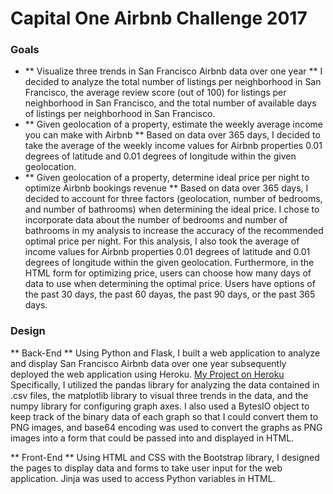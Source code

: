 # Capital One Airbnb Challenge 2017 #

### Goals ###
* ** Visualize three trends in San Francisco Airbnb data over one year **
I decided to analyze the total number of listings per neighborhood in San Francisco, the average review score (out of 100) for listings per neighborhood in San Francisco, and the total number of available days of listings per neighborhood in San Francisco.
* ** Given geolocation of a property, estimate the weekly average income you can make with Airbnb **
Based on data over 365 days, I decided to take the average of the weekly income values for Airbnb properties 0.01 degrees of latitude and 0.01 degrees of longitude within the given geolocation.
* ** Given geolocation of a property, determine ideal price per night to optimize Airbnb bookings revenue **
Based on data over 365 days, I decided to account for three factors (geolocation, number of bedrooms, and number of bathrooms) when determining the ideal price. I chose to incorporate data about the number of bedrooms and number of bathrooms in my analysis to increase the accuracy of the recommended optimal price per night. For this analysis, I also took the average of income values for Airbnb properties 0.01 degrees of latitude and 0.01 degrees of longitude within the given geolocation.
Furthermore, in the HTML form for optimizing price, users can choose how many days of data to use when determining the optimal price. Users have options of the past 30 days, the past 60 dayas, the past 90 days, or the past 365 days.

### Design ###
** Back-End **
Using Python and Flask, I built a web application to analyze and display San Francisco Airbnb data over one year subsequently deployed the web application using Heroku.
[My Project on Heroku](https://guarded-tor-54790.herokuapp.com/)
Specifically, I utilized the pandas library for analyzing the data contained in .csv files, the matplotlib library to visual three trends in the data, and the numpy library for configuring graph axes. I also used a BytesIO object to keep track of the binary data of each graph so that I could convert them to PNG images, and base64 encoding was used to convert the graphs as PNG images into a form that could be passed into and displayed in HTML.

** Front-End **
Using HTML and CSS with the Bootstrap library, I designed the pages to display data and forms to take user input for the web application. Jinja was used to access Python variables in HTML.
